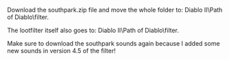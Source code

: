 Download the southpark.zip file and move the whole folder to: Diablo II\Path of Diablo\filter.

The lootfilter itself also goes to: Diablo II\Path of Diablo\filter.



Make sure to download the southpark sounds again because I added some new sounds in version 4.5 of the filter!
